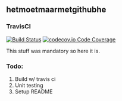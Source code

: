 

## hetmoetmaarmetgithubhe

### TravisCI
[![Build Status](https://travis-ci.com/laanc004/hetmoetmaarmetgithubhe.svg?branch=master)](https://travis-ci.com/laanc004/hetmoetmaarmetgithubhe) [![codecov.io Code Coverage](https://img.shields.io/codecov/c/github/dwyl/hapi-auth-jwt2.svg?maxAge=2592000)](https://github.com/laanc004/hetmoetmaarmetgithubhe)

This stuff was mandatory so here it is.

### Todo:
1. Build w/ travis ci
2. Unit testing
3. Setup README
